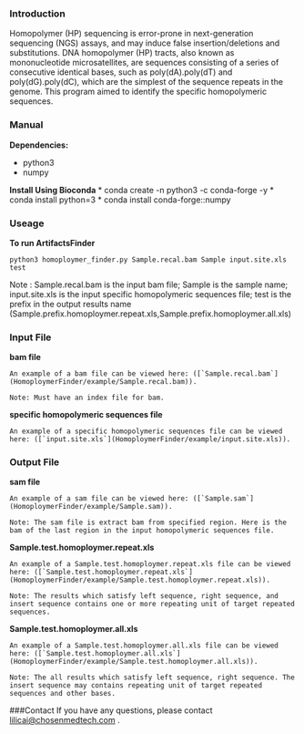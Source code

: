 ### Introduction

Homopolymer (HP) sequencing is error-prone in next-generation sequencing (NGS) assays, and may induce false insertion/deletions and substitutions. DNA homopolymer (HP) tracts, also known as mononucleotide microsatellites, are sequences consisting of a series of consecutive identical bases, such as poly(dA).poly(dT) and poly(dG).poly(dC), which are the simplest of the sequence repeats in the genome. This program aimed to identify the specific homopolymeric sequences.


### Manual

**Dependencies:**
* python3
* numpy

**Install Using Bioconda**
	* conda create -n python3 -c conda-forge -y
	* conda install python=3
	* conda install conda-forge::numpy

### Useage

**To run ArtifactsFinder**

	python3 homoploymer_finder.py Sample.recal.bam Sample input.site.xls test

Note : 
Sample.recal.bam is the input bam file; 
Sample is the sample name; 
input.site.xls is the input specific homopolymeric sequences file; 
test is the prefix in the output results name (Sample.prefix.homoploymer.repeat.xls,Sample.prefix.homoploymer.all.xls)


### Input File
**bam file**
```
An example of a bam file can be viewed here: ([`Sample.recal.bam`](HomoploymerFinder/example/Sample.recal.bam)).

Note: Must have an index file for bam.
```

**specific homopolymeric sequences file**
```
An example of a specific homopolymeric sequences file can be viewed here: ([`input.site.xls`](HomoploymerFinder/example/input.site.xls)).
```
### Output File
**sam file**
```
An example of a sam file can be viewed here: ([`Sample.sam`](HomoploymerFinder/example/Sample.sam)).

Note: The sam file is extract bam from specified region. Here is the bam of the last region in the input homopolymeric sequences file.
```
**Sample.test.homoploymer.repeat.xls**
```
An example of a Sample.test.homoploymer.repeat.xls file can be viewed here: ([`Sample.test.homoploymer.repeat.xls`](HomoploymerFinder/example/Sample.test.homoploymer.repeat.xls)).

Note: The results which satisfy left sequence, right sequence, and insert sequence contains one or more repeating unit of target repeated sequences.
```
**Sample.test.homoploymer.all.xls**
```
An example of a Sample.test.homoploymer.all.xls file can be viewed here: ([`Sample.test.homoploymer.all.xls`](HomoploymerFinder/example/Sample.test.homoploymer.all.xls)).

Note: The all results which satisfy left sequence, right sequence. The insert sequence may contains repeating unit of target repeated sequences and other bases.
```
###Contact
If you have any questions, please contact lilicai@chosenmedtech.com .
